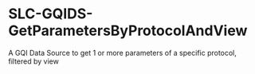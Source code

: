 # SLC-GQIDS-GetParametersByProtocolAndView
A GQI Data Source to get 1 or more parameters of a specific protocol, filtered by view
